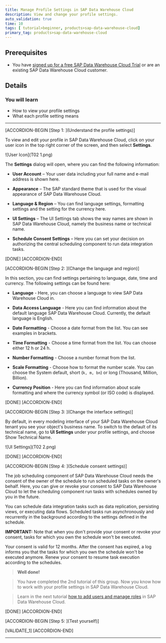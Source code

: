 ```yaml
---
title: Manage Profile Settings in SAP Data Warehouse Cloud
description: View and change your profile settings.
auto_validation: true
time: 10
tags: [ tutorial>beginner, products>sap-data-warehouse-cloud]
primary_tag: products>sap-data-warehouse-cloud
---
```

## Prerequisites
 - You have [signed up for a free SAP Data Warehouse Cloud Trial](data-warehouse-cloud-1-begin-trial) or are an existing SAP Data Warehouse Cloud customer.

## Details
### You will learn
- How to view your profile settings
- What each profile setting means

---

[ACCORDION-BEGIN [Step 1: ](Understand the profile settings)]

To view and edit your profile in SAP Data Warehouse Cloud, click on your user icon in the top right corner of the screen, and then select **Settings**.

![User Icon](T02 1.png)

The **Settings** dialog will open, where you can find the following information:

-	**User Account** – Your user data including your full name and e-mail address is shown here.

-	**Appearance** – The SAP standard theme that is used for the visual appearance of SAP Data Warehouse Cloud.

-	**Language & Region** – You can find language settings, formatting settings and the setting for the currency here.

-	**UI Settings** – The UI Settings tab shows the way names are shown in SAP Data Warehouse Cloud, namely the business name or technical name.

-	**Schedule Consent Settings** – Here you can set your decision on authorizing the central scheduling component to run data integration tasks.


[DONE]
[ACCORDION-END]


[ACCORDION-BEGIN [Step 2: ](Change the language and region)]

In this section, you can find settings pertaining to language, date, time and currency.
The following settings can be found here:

-	**Language** - Here, you can choose a language to view SAP Data Warehouse Cloud in.  

-	**Data Access Language** - Here you can find information about the default language SAP Data Warehouse Cloud. Currently, the default language is English.

-	**Date Formatting** - Choose a date format from the list. You can see examples in brackets.

-	**Time Formatting** - Choose a time format from the list. You can choose either 12 h or 24 h.

-	**Number Formatting** - Choose a number format from the list.

-	**Scale Formatting** - Choose how to format the number scale. You can choose the System default, short (`k, m, bn`) or long (Thousand, Million, Billion).

-	**Currency Position** - Here you can find information about scale formatting and where the currency symbol (or ISO code) is displayed.


[DONE]
[ACCORDION-END]

[ACCORDION-BEGIN [Step 3: ](Change the interface settings)]

By default, in every modeling interface of your SAP Data Warehouse Cloud tenant you see your object's business name. To switch to the default of its technical name, go to **UI Settings** under your profile settings, and choose Show Technical Name.

![UI Settings](T02 2.png)

[DONE]
[ACCORDION-END]

[ACCORDION-BEGIN [Step 4: ](Schedule consent settings)]

The job scheduling component of SAP Data Warehouse Cloud needs the consent of the owner of the schedule to run scheduled tasks on the owner's behalf. Here, you can give or revoke your consent to SAP Data Warehouse Cloud to let the scheduling component run tasks with schedules owned by you in the future.

You can schedule data integration tasks such as data replication, persisting views, or executing data flows. Scheduled tasks run asynchronously and recurrently in the background according to the settings defined in the schedule.

**IMPORTANT:** Note that when you don't provide your consent or revoke your consent, tasks for which you own the schedule won't be executed.

Your consent is valid for 12 months. After the consent has expired, a log informs you that the tasks for which you own the schedule won't be executed anymore. Renew your consent to resume task execution according to the schedules.

>**Well done!**

> You have completed the 2nd tutorial of this group. Now you know how to work with your profile settings in SAP Data Warehouse Cloud.

> Learn in the next tutorial [how to add users and manage roles](data-warehouse-cloud-3-add-users) in SAP Data Warehouse Cloud.

[DONE]
[ACCORDION-END]

[ACCORDION-BEGIN [Step 5: ](Test yourself)]

[VALIDATE_1]
[ACCORDION-END]

---
